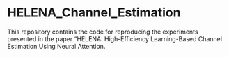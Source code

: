 # HELENA_Channel_Estimation
 This repository contains the code for reproducing the experiments presented in the paper “HELENA: High-Efficiency Learning-Based Channel Estimation Using Neural Attention.
